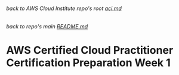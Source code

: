 ###### back to AWS Cloud Institute repo's root [aci.md](../aci.md)
###### back to repo's main [README.md](../../../README.md)
# AWS Certified Cloud Practitioner Certification Preparation Week 1

